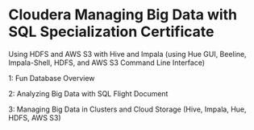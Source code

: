 # Cloudera Managing Big Data with SQL Specialization Certificate

Using HDFS and AWS S3 with Hive and Impala (using Hue GUI, Beeline, Impala-Shell, HDFS, and AWS S3 Command Line Interface)

1: Fun Database Overview

2: Analyzing Big Data with SQL Flight Document

3: Managing Big Data in Clusters and Cloud Storage (Hive, Impala, Hue, HDFS, AWS S3)
